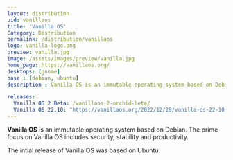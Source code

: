 ```yaml
---
layout: distribution
uid: vanillaos
title: 'Vanilla OS'
Category: Distribution
permalink: /distribution/vanillaos
logo: vanilla-logo.png
preview: vanilla.jpg
image: /assets/images/preview/vanilla.jpg
home_page: https://vanillaos.org/
desktops: [gnome]
base : [debian, ubuntu]
description : Vanilla OS is an immutable operating system based on Debian with focuso n stability and security. Learn more on Vanilla OS.

releases:
  Vanilla OS 2 Beta: /vanillaos-2-orchid-beta/
  Vanilla OS 22.10: "https://vanillaos.org/2022/12/29/vanilla-os-22-10-kinetic.html"
---
```


**Vanilla OS** is an immutable operating system based on Debian. The prime focus on Vanilla OS includes security, stability and productivity.

The intial release of Vanilla OS was based on Ubuntu.